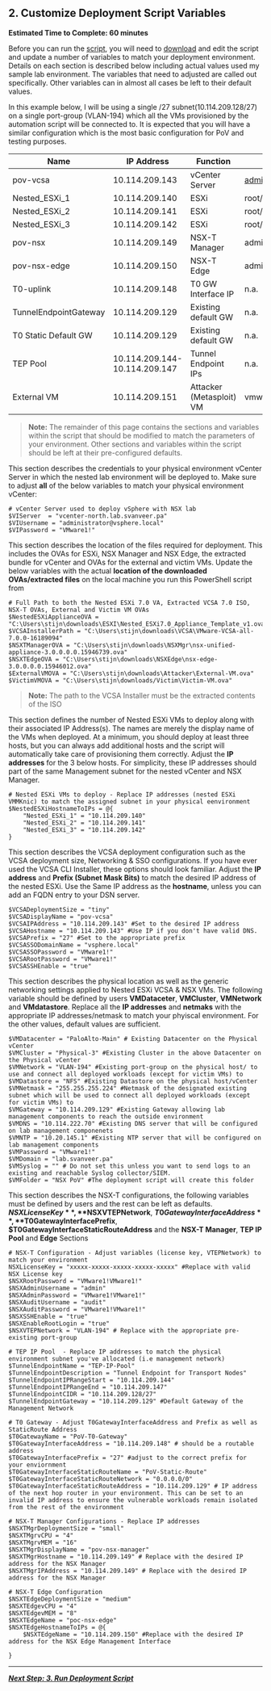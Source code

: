
## 2. Customize Deployment Script Variables
**Estimated Time to Complete: 60 minutes**

Before you can run the [script](https://github.com/vmware-nsx/eval-docs-ids-ips/blob/master/Nested%20Lab%20Deployment-3.1.ps1), you will need to [download](hhttps://github.com/vmware-nsx/eval-docs-ids-ips/blob/master/Nested%20Lab%20Deployment-3.1.ps1) and edit the script and update a number of variables to match your deployment environment. Details on each section is described below including actual values used my sample lab environment. The variables that need to adjusted are called out specifically. Other variables can in almost all cases be left to their default values.

In this example below, I will be using a single /27 subnet(10.114.209.128/27)  on a single port-group (VLAN-194) which all the VMs provisioned by the automation script will be connected to. It is expected that you will have a similar configuration which is the most basic configuration for PoV and testing purposes.

| Name                       | IP Address                     | Function                     | Default Credentials          |
|----------------------------|--------------------------------|------------------------------|------------------------------|
| pov-vcsa                   | 10.114.209.143                 | vCenter Server               |administrator@vsphere.local/VMware1! |
| Nested_ESXi_1              | 10.114.209.140                 | ESXi                         |root/VMware1!
| Nested_ESXi_2              | 10.114.209.141                 | ESXi                         |root/VMware1!
| Nested_ESXi_3              | 10.114.209.142                 | ESXi                         |root/VMware1!
| pov-nsx                    | 10.114.209.149                 | NSX-T Manager                |admin/VMware1!VMware1!
| pov-nsx-edge               | 10.114.209.150                 | NSX-T Edge                   |admin/VMware1!
| T0-uplink                  | 10.114.209.148                 | T0 GW Interface IP           |n.a.
| TunnelEndpointGateway      | 10.114.209.129                 | Existing default GW          |n.a.
| T0 Static Default GW       | 10.114.209.129                 | Existing default GW          |n.a.
| TEP Pool                   | 10.114.209.144-10.114.209.147  | Tunnel Endpoint IPs          |n.a.
| External VM                | 10.114.209.151                 | Attacker (Metasploit) VM     |vmware/VMware1!

> **Note:** The remainder of this page contains the sections and variables within the script that should be modified to match the parameters of your environment. Other sections and variables within the script should be left at their pre-configured defaults.

This section describes the credentials to your physical environment vCenter Server in which the nested lab environment will be deployed to. Make sure to adjust **all** of the below variables to match your physical environment vCenter:
```console
# vCenter Server used to deploy vSphere with NSX lab
$VIServer  = "vcenter-north.lab.svanveer.pa"
$VIUsername = "administrator@vsphere.local"
$VIPassword = "VMware1!"
```

This section describes the location of the files required for deployment. This includes the OVAs for ESXi, NSX Manager and NSX Edge, the extracted bundle for vCenter and OVAs for the external and victim VMs.  Update the below variables with the actual **location of the downloaded OVAs/extracted files** on the local machine you run this PowerShell script from

```console
# Full Path to both the Nested ESXi 7.0 VA, Extracted VCSA 7.0 ISO, NSX-T OVAs, External and Victim VM OVAs
$NestedESXiApplianceOVA = "C:\Users\stijn\downloads\ESXI\Nested_ESXi7.0_Appliance_Template_v1.ova"
$VCSAInstallerPath = "C:\Users\stijn\downloads\VCSA\VMware-VCSA-all-7.0.0-16189094"
$NSXTManagerOVA = "C:\Users\stijn\downloads\NSXMgr\nsx-unified-appliance-3.0.0.0.0.15946739.ova"
$NSXTEdgeOVA = "C:\Users\stijn\downloads\NSXEdge\nsx-edge-3.0.0.0.0.15946012.ova"
$ExternalVMOVA = "C:\Users\stijn\downloads\Attacker\External-VM.ova"
$VictimVMOVA = "C:\Users\stijn\downloads/Victim\Victim-VM.ova"
```
> **Note:** The path to the VCSA Installer must be the extracted contents of the ISO


This section defines the number of Nested ESXi VMs to deploy along with their associated IP Address(s). The names are merely the display name of the VMs when deployed. At a minimum, you should deploy at least three hosts, but you can always add additional hosts and the script will automatically take care of provisioning them correctly. Adjust the **IP addresses** for the 3 below hosts. For simplicity, these IP addresses should part of the same Management subnet for the nested vCenter and NSX Manager. 
```console
# Nested ESXi VMs to deploy - Replace IP addresses (nested ESXi VMMKnic) to match the assigned subnet in your physical eenvironment
$NestedESXiHostnameToIPs = @{
    "Nested_ESXi_1" = "10.114.209.140" 
    "Nested_ESXi_2" = "10.114.209.141" 
    "Nested_ESXi_3" = "10.114.209.142" 
}
```

This section describes the VCSA deployment configuration such as the VCSA deployment size, Networking & SSO configurations. If you have ever used the VCSA CLI Installer, these options should look familiar. Adjust the **IP address** and **Prefix (Subnet Mask Bits)** to match the desired IP address of the nested ESXi. Use the Same IP address as the **hostname**, unless you can add an FQDN entry to your DSN server. 
```console
$VCSADeploymentSize = "tiny"
$VCSADisplayName = "pov-vcsa"
$VCSAIPAddress = "10.114.209.143" #Set to the desired IP address
$VCSAHostname = "10.114.209.143" #Use IP if you don't have valid DNS. 
$VCSAPrefix = "27" #Set to the appropriate prefix
$VCSASSODomainName = "vsphere.local"
$VCSASSOPassword = "VMware1!"
$VCSARootPassword = "VMware1!"
$VCSASSHEnable = "true"
```

This section describes the physical location as well as the generic networking settings applied to Nested ESXi VCSA & NSX VMs. The following variable should be defined by users **VMDataceter**, **VMCluster**, **VMNetwork** and **VMdatastore**. Replace all the **IP addresses** and **netmaks** with the appropriate IP addresses/netmask to match your phyiscal environment.  For the other values, default values are sufficient.
```console
$VMDatacenter = "PaloAlto-Main" # Existing Datacenter on the Physical vCenter
$VMCluster = "Physical-3" #Existing Cluster in the above Datacenter on the Physical vCenter
$VMNetwork = "VLAN-194" #Existing port-group on the physical host/ to use and connect all deployed workloads (except for victim VMs) to
$VMDatastore = "NFS" #Existing Datastore on the physical host/vCenter
$VMNetmask = "255.255.255.224" #Netmask of the designated existing subnet which will be used to connect all deployed workloads (except for victim VMs) to
$VMGateway = "10.114.209.129" #Existing Gateway allowing lab management components to reach the outside environment
$VMDNS = "10.114.222.70" #Existing DNS server that will be configured on lab management componenets
$VMNTP = "10.20.145.1" #Existing NTP server that will be configured on lab management components
$VMPassword = "VMware1!"
$VMDomain = "lab.svanveer.pa"
$VMSyslog = "" # Do not set this unless you want to send logs to an existing and reachable Syslog collector/SIEM.
$VMFolder = "NSX PoV" #The deployment script will create this folder
```

This section describes the NSX-T configurations, the following variables must be defined by users and the rest can be left as defaults.
    **$NSXLicenseKey**, **$NSXVTEPNetwork**, **$T0GatewayInterfaceAddress**, **$T0GatewayInterfacePrefix**, **$T0GatewayInterfaceStaticRouteAddress** and the **NSX-T Manager**, **TEP IP Pool** and **Edge** Sections
```console
# NSX-T Configuration - Adjust variables (license key, VTEPNetwork) to match your environment
NSXLicenseKey = "xxxxx-xxxxx-xxxxx-xxxxx-xxxxx" #Replace with valid NSX License key
$NSXRootPassword = "VMware1!VMware1!"
$NSXAdminUsername = "admin"
$NSXAdminPassword = "VMware1!VMware1!"
$NSXAuditUsername = "audit"
$NSXAuditPassword = "VMware1!VMware1!"
$NSXSSHEnable = "true"
$NSXEnableRootLogin = "true"
$NSXVTEPNetwork = "VLAN-194" # Replace with the appropriate pre-existing port-group 

# TEP IP Pool  - Replace IP addresses to match the physical environment subnet you've allocated (i.e management network) 
$TunnelEndpointName = "TEP-IP-Pool"
$TunnelEndpointDescription = "Tunnel Endpoint for Transport Nodes"
$TunnelEndpointIPRangeStart = "10.114.209.144" 
$TunnelEndpointIPRangeEnd = "10.114.209.147"
$TunnelEndpointCIDR = "10.114.209.128/27" 
$TunnelEndpointGateway = "10.114.209.129" #Default Gateway of the Management Network

# T0 Gateway - Adjust T0GatewayInterfaceAddress and Prefix as well as StaticRoute Address 
$T0GatewayName = "PoV-T0-Gateway"
$T0GatewayInterfaceAddress = "10.114.209.148" # should be a routable address
$T0GatewayInterfacePrefix = "27" #adjust to the correct prefix for your enviornment
$T0GatewayInterfaceStaticRouteName = "PoV-Static-Route"
$T0GatewayInterfaceStaticRouteNetwork = "0.0.0.0/0"
$T0GatewayInterfaceStaticRouteAddress = "10.114.209.129" # IP address of the next hop router in your environment. This can be set to an invalid IP address to ensure the vulnerable workloads remain isolated from the rest of the environment

# NSX-T Manager Configurations - Replace IP addresses
$NSXTMgrDeploymentSize = "small"
$NSXTMgrvCPU = "4" 
$NSXTMgrvMEM = "16" 
$NSXTMgrDisplayName = "pov-nsx-manager"
$NSXTMgrHostname = "10.114.209.149" # Replace with the desired IP address for the NSX Manager
$NSXTMgrIPAddress = "10.114.209.149" # Replace with the desired IP address for the NSX Manager

# NSX-T Edge Configuration
$NSXTEdgeDeploymentSize = "medium"
$NSXTEdgevCPU = "4" 
$NSXTEdgevMEM = "8"
$NSXTEdgeName = "poc-nsx-edge"
$NSXTEdgeHostnameToIPs = @{
    $NSXTEdgeName = "10.114.209.150" #Replace with the desired IP address for the NSX Edge Management Interface

}
```

---

[***Next Step: 3. Run Deployment Script***](docs/3-RunScript.md)
